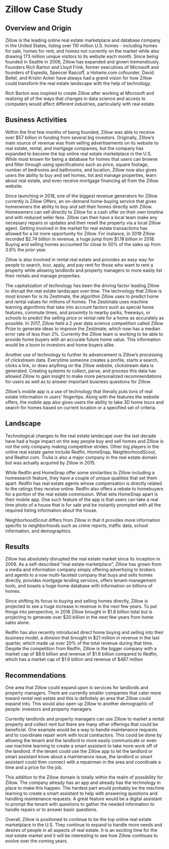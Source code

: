 # Zillow Case Study

## Overview and Origin

Zillow is the leading online real estate marketplace and database company in the United States, listing over 110 million U.S. homes - including homes for sale, homes for rent, and homes not currently on the market while also drawing 173 million unique visitors to its website each month. Since being founded in Seattle in 2006, Zillow has expanded and grown tremendously. Founders Rich Barton and Lloyd Frink, former executives of Microsoft and founders of Expedia, Spencer Rascoff, a Hotwire.com cofounder, David Beitel, and Kristin Acker have always had a grand vision for how Zillow could transform the real estate landscape with the help of technology. 
 
Rich Barton was inspired to create Zillow after working at Microsoft and realizing all of the ways that changes in data science and access to computers would affect different industries, particularly with real estate. 

## Business Activities

Within the first few months of being founded, Zillow was able to receive over $57 billion in funding from several big investors. Originally, Zillow’s main source of revenue was from selling advertisements on its website to real estate, rental, and mortgage companies, but the company has expanded to become the top online real estate marketplace in the U.S. While most known for being a database for homes that users can browse and filter through using specifications such as price, square footage, number of bedrooms and bathrooms, and location, Zillow now also gives users the ability to buy and sell homes, list and manage properties, learn about real estate, and even receive mortgage financing all from the Zillow website. 
 
Since launching in 2018, one of the biggest revenue generators for Zillow currently is Zillow Offers, an on-demand home-buying service that gives homeowners the ability to buy and sell their homes directly with Zillow. Homeowners can sell directly to Zillow for a cash offer on their own timeline and with reduced seller fees. Zillow can then have a local team make any necessary repairs or updates and then resell the property via a local Zillow agent. Getting involved in the market for real estate transactions has allowed for a lot more opportunity for Zillow. For instance, in 2019 Zillow recorded $2.74 billion in revenue, a huge jump from $1.18 billion in 2018. Buying and selling homes accounted for close to 50% of the sales up from 3.9% the prior year. 
 
Zillow is also involved in rental real estate and provides an easy way for people to search, tour, apply, and pay rent for those who want to rent a property while allowing landlords and property managers to more easily list their rentals and manage properties.
 
The capitalization of technology has been the driving factor leading Zillow to disrupt the real estate landscape over time. The technology that Zillow is most known for is its Zestimate, the algorithm Zillow uses to predict home and rental values for millions of homes. The Zestimate uses machine learning algorithms that take into account factors such as special home features, commute times, and proximity to nearby parks, freeways, or schools to predict the selling price or rental rate for a home as accurately as possible. In 2017, Zillow held a 2 year data science competition called Zillow Prize to generate ideas to improve the Zestimate, which now has a median error rate of less than 2%. Currently the Zillow team is working to be able to provide home buyers with an accurate future home value. This information would be a boon to investors and home buyers alike. 
 
Another use of technology to further its advancement is Zillow’s processing of clickstream data. Everytime someone creates a profile, starts a search, clicks a link, or does anything on the Zillow website, clickstream data is generated. Creating systems to collect, parse, and process this data has allowed Zillow to gain insight to make more personalized recommendations for users as well as to answer important business questions for Zillow.
 
Zillow’s mobile app is a use of technology that literally puts tons of real estate information in users' fingertips. Along with the features the website offers, the mobile app also gives users the ability to take 3D home tours and search for homes based on current location or a specified set of criteria. 

## Landscape

Technological changes to the real estate landscape over the last decade have had a huge impact on the way people buy and sell homes and Zillow is not the only company making competitive strides. Other big players in the online real estate game include Redfin, HomeSnap, NeighborhoodScout, and Realtor.com. Trulia is also a major company in the real estate domain but was actually acquired by Zillow in 2015. 
 
While Redfin and HomeSnap offer some similarities to Zillow including a homesearch feature, they have a couple of unique qualities that set them apart. Redfin has real estate agents whose compensation is directly related to the ratings they receive online. Redfin also offers a rebate to homebuyers for a portion of the real estate commission. What sets HomeSnap apart is their mobile app. One such feature of the app is that users can take a real time photo of a house that is for sale and be instantly prompted with all the required listing information about the house. 
 
NeighborhoodScout differs from Zillow in that it provides more information specific to neighborhoods such as crime reports, traffic data, school information, and demographics.

## Results

Zillow has absolutely disrupted the real estate market since its inception in 2006. As a self-described “real estate marketplace”, Zillow has grown from a media and information company simply offering advertising to brokers and agents to a now multi-faceted company that buys and sells homes directly, provides mortgage lending services, offers tenant-management tools, and boasts a huge home database with information on billions of homes.
 
Since shifting its focus to buying and selling homes directly, Zillow is projected to see a huge increase in revenue in the next few years. To put things into perspective, in 2018 Zillow brought in $1.8 billion total but is projecting to generate over $20 billion in the next few years from home sales alone.
 
Redfin has also recently introduced direct home buying and selling into their business model, a division that brought in $21 million in revenue in the last quarter, which made up over 20% of the total revenue during that time. Despite the competition from Redfin, Zillow is the bigger company with a market cap of $8.6 billion and revenue of $1.6 billion compared to Redfin, which has a market cap of $1.6 billion and revenue of $487 million

## Recommendations

One area that Zillow could expand upon is services for landlords and property managers. There are currently smaller companies that cater more toward rental real estate and this is definitely an area that Zillow could expand into. This would also open up Zillow to another demographic of people: investors and property managers. 
 
Currently landlords and property managers can use Zillow to market a rental property and collect rent but there are many other offerings that could be beneficial. One example would be a way to handle maintenance requests and to coordinate repair work with local contractors. This could be done by allowing the tenant and the landlord to more easily communicate or even use machine learning to create a smart assistant to take more work off of the landlord. If the tenant could use the Zillow app to let the landlord or smart assistant know about a maintenance issue, the landlord or smart assistant could then connect with a repairman in the area and coordinate a time and a price for the job. 
 
This addition to the Zillow domain is totally within the realm of possibility for Zillow. The company already has an app and already has the technology in place to make this happen. The hardest part would probably be the machine learning to create a smart assistant to help with answering questions and handling maintenance requests. A great feature would be a digital assistant to prompt the tenant with questions to gather the needed information to handle repairs or to answer basic questions.
 
Overall, Zillow is positioned to continue to be the top online real estate marketplace in the U.S. They continue to expand to handle more needs and desires of people in all aspects of real estate. It is an exciting time for the real estate market and it will be interesting to see how Zillow continues to evolve over the coming years.


